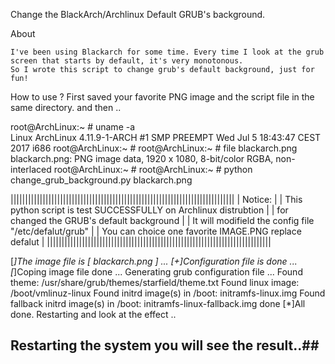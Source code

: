 Change the BlackArch/Archlinux Default GRUB's background.

About

    I've been using Blackarch for some time. Every time I look at the grub screen that starts by default, it's very monotonous.
    So I wrote this script to change grub's default background, just for fun!

How to use ?
    First saved your favorite PNG image  and the script file in the same directory.
    and then ..

root@ArchLinux:~ # uname -a                                       
Linux ArchLinux 4.11.9-1-ARCH #1 SMP PREEMPT Wed Jul 5 18:43:47 CEST 2017 i686
root@ArchLinux:~ # 
root@ArchLinux:~ # file blackarch.png                            
blackarch.png: PNG image data, 1920 x 1080, 8-bit/color RGBA, non-interlaced
root@ArchLinux:~ # 
root@ArchLinux:~ # python change_grub_background.py blackarch.png 

|||||||||||||||||||||||||||||||||||||||||||||||||||||||||||||||||||||||||||||
|                           Notice:                                         |
|   This python script is test SUCCESSFULLY on Archlinux distrubtion        |
|            for changed the GRUB's default background                      |
|   It will modifield the config file "/etc/defalut/grub"                   |
|        You can choice one favorite IMAGE.PNG replace defalut              |
|||||||||||||||||||||||||||||||||||||||||||||||||||||||||||||||||||||||||||||
 
[*]The image file is [ blackarch.png ] ...
[+]Configuration file is done ...
[*]Coping image file done ...
Generating grub configuration file ...
Found theme: /usr/share/grub/themes/starfield/theme.txt
Found linux image: /boot/vmlinuz-linux
Found initrd image(s) in /boot: initramfs-linux.img
Found fallback initrd image(s) in /boot: initramfs-linux-fallback.img
done
[*]All done. Restarting and look at the effect ..

## Restarting the system you will see the result..##
